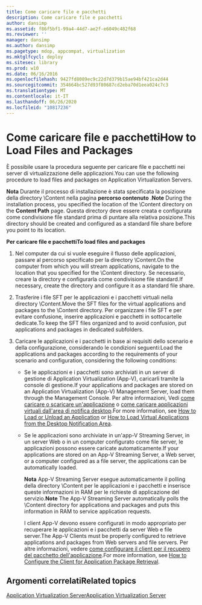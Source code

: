 ```yaml
---
title: Come caricare file e pacchetti
description: Come caricare file e pacchetti
author: dansimp
ms.assetid: f86f5bf1-99a4-44d7-ae2f-e6049c482f68
ms.reviewer: ''
manager: dansimp
ms.author: dansimp
ms.pagetype: mdop, appcompat, virtualization
ms.mktglfcycl: deploy
ms.sitesec: library
ms.prod: w10
ms.date: 06/16/2016
ms.openlocfilehash: 9427fd8089ec9c22d7d379b15ae94bf421ca2d44
ms.sourcegitcommit: 354664bc527d93f80687cd2eba70d1eea024c7c3
ms.translationtype: MT
ms.contentlocale: it-IT
ms.lasthandoff: 06/26/2020
ms.locfileid: "10817236"
---
```

# <span data-ttu-id="ff2fd-103">Come caricare file e pacchetti</span><span class="sxs-lookup"><span data-stu-id="ff2fd-103">How to Load Files and Packages</span></span>


<span data-ttu-id="ff2fd-104">È possibile usare la procedura seguente per caricare file e pacchetti nei server di virtualizzazione delle applicazioni.</span><span class="sxs-lookup"><span data-stu-id="ff2fd-104">You can use the following procedure to load files and packages on Application Virtualization Servers.</span></span>

<span data-ttu-id="ff2fd-105">**Nota**  Durante il processo di installazione è stata specificata la posizione della directory \\Content nella pagina **percorso contenuto** .</span><span class="sxs-lookup"><span data-stu-id="ff2fd-105">**Note** During the installation process, you specified the location of the \\Content directory on the **Content Path** page.</span></span> <span data-ttu-id="ff2fd-106">Questa directory deve essere creata e configurata come condivisione file standard prima di puntare alla relativa posizione.</span><span class="sxs-lookup"><span data-stu-id="ff2fd-106">This directory should be created and configured as a standard file share before you point to its location.</span></span>

 

**<span data-ttu-id="ff2fd-107">Per caricare file e pacchetti</span><span class="sxs-lookup"><span data-stu-id="ff2fd-107">To load files and packages</span></span>**

1.  <span data-ttu-id="ff2fd-108">Nel computer da cui si vuole eseguire il flusso delle applicazioni, passare al percorso specificato per la directory \\Content.</span><span class="sxs-lookup"><span data-stu-id="ff2fd-108">On the computer from which you will stream applications, navigate to the location that you specified for the \\Content directory.</span></span> <span data-ttu-id="ff2fd-109">Se necessario, creare la directory e configurarla come condivisione file standard.</span><span class="sxs-lookup"><span data-stu-id="ff2fd-109">If necessary, create the directory and configure it as a standard file share.</span></span>

2.  <span data-ttu-id="ff2fd-110">Trasferire i file SFT per le applicazioni e i pacchetti virtuali nella directory \\Content.</span><span class="sxs-lookup"><span data-stu-id="ff2fd-110">Move the SFT files for the virtual applications and packages to the \\Content directory.</span></span> <span data-ttu-id="ff2fd-111">Per organizzare i file SFT e per evitare confusione, inserire applicazioni e pacchetti in sottocartelle dedicate.</span><span class="sxs-lookup"><span data-stu-id="ff2fd-111">To keep the SFT files organized and to avoid confusion, put applications and packages in dedicated subfolders.</span></span>

3.  <span data-ttu-id="ff2fd-112">Caricare le applicazioni e i pacchetti in base ai requisiti dello scenario e della configurazione, considerando le condizioni seguenti:</span><span class="sxs-lookup"><span data-stu-id="ff2fd-112">Load the applications and packages according to the requirements of your scenario and configuration, considering the following conditions:</span></span>

    -   <span data-ttu-id="ff2fd-113">Se le applicazioni e i pacchetti sono archiviati in un server di gestione di Application Virtualization (App-V), caricarli tramite la console di gestione.</span><span class="sxs-lookup"><span data-stu-id="ff2fd-113">If your applications and packages are stored on an Application Virtualization (App-V) Management Server, load them through the Management Console.</span></span> <span data-ttu-id="ff2fd-114">Per altre informazioni, Vedi [come caricare o scaricare un'applicazione](how-to-load-or-unload-an-application.md) o [come caricare applicazioni virtuali dall'area di notifica desktop](how-to-load-virtual-applications-from-the-desktop-notification-area.md).</span><span class="sxs-lookup"><span data-stu-id="ff2fd-114">For more information, see [How to Load or Unload an Application](how-to-load-or-unload-an-application.md) or [How to Load Virtual Applications from the Desktop Notification Area](how-to-load-virtual-applications-from-the-desktop-notification-area.md).</span></span>

    -   <span data-ttu-id="ff2fd-115">Se le applicazioni sono archiviate in un'app-V Streaming Server, in un server Web o in un computer configurato come file server, le applicazioni possono essere caricate automaticamente.</span><span class="sxs-lookup"><span data-stu-id="ff2fd-115">If your applications are stored on an App-V Streaming Server, a Web server, or a computer configured as a file server, the applications can be automatically loaded.</span></span>

        <span data-ttu-id="ff2fd-116">**Nota**  App-V Streaming Server esegue automaticamente il polling della directory \\Content per le applicazioni e i pacchetti e inserisce queste informazioni in RAM per le richieste di applicazione del servizio.</span><span class="sxs-lookup"><span data-stu-id="ff2fd-116">**Note** The App-V Streaming Server automatically polls the \\Content directory for applications and packages and puts this information in RAM to service application requests.</span></span>

        <span data-ttu-id="ff2fd-117">I client App-V devono essere configurati in modo appropriato per recuperare le applicazioni e i pacchetti da server Web e file server.</span><span class="sxs-lookup"><span data-stu-id="ff2fd-117">The App-V Clients must be properly configured to retrieve applications and packages from Web servers and file servers.</span></span> <span data-ttu-id="ff2fd-118">Per altre informazioni, vedere [come configurare il client per il recupero del pacchetto dell'applicazione](how-to-configure-the-client-for-application-package-retrieval.md).</span><span class="sxs-lookup"><span data-stu-id="ff2fd-118">For more information, see [How to Configure the Client for Application Package Retrieval](how-to-configure-the-client-for-application-package-retrieval.md).</span></span>

         

## <span data-ttu-id="ff2fd-119">Argomenti correlati</span><span class="sxs-lookup"><span data-stu-id="ff2fd-119">Related topics</span></span>


[<span data-ttu-id="ff2fd-120">Application Virtualization Server</span><span class="sxs-lookup"><span data-stu-id="ff2fd-120">Application Virtualization Server</span></span>](application-virtualization-server.md)

 

 





